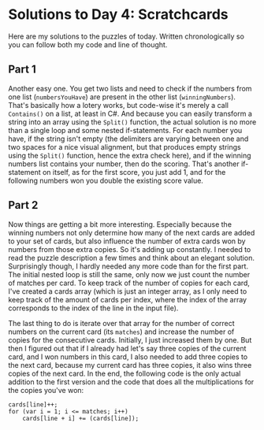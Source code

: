 # Solutions to Day 4: Scratchcards

Here are my solutions to the puzzles of today. Written chronologically so you can follow both my code and line of thought.

## Part 1

Another easy one. You get two lists and need to check if the numbers from one list (`numbersYouHave`) are present in the other list (`winningNumbers`). That's basically how a lotery works, but code-wise it's merely a call `Contains()` on a list, at least in C#. And because you can easily transform a string into an array using the `Split()` function, the actual solution is no more than a single loop and some nested if-statements. For each number you have, if the string isn't empty (the delimiters are varying between one and two spaces for a nice visual alignment, but that produces empty strings using the `Split()` function, hence the extra check here), and if the winning numbers list contains your number, then do the scoring. That's another if-statement on itself, as for the first score, you just add 1, and for the following numbers won you double the existing score value.

## Part 2

Now things are getting a bit more interesting. Especially because the winning numbers not only determine how many of the next cards are added to your set of cards, but also influence the number of extra cards won by numbers from those extra copies. So it's adding up constantly. I needed to read the puzzle description a few times and think about an elegant solution. Surprisingly though, I hardly needed any more code than for the first part. The initial nested loop is still the same, only now we just count the number of matches per card. To keep track of the number of copies for each card, I've created a cards array (which is just an integer array, as I only need to keep track of the amount of cards per index, where the index of the array corresponds to the index of the line in the input file).

The last thing to do is iterate over that array for the number of correct numbers on the current card (its `matches`) and increase the number of copies for the consecutive cards. Initially, I just increased them by one. But then I figured out that if I already had let's say three copies of the current card, and I won numbers in this card, I also needed to add three copies to the next card, because my current card has three copies, it also wins three copies of the next card. In the end, the following code is the only actual addition to the first version and the code that does all the multiplications for the copies you've won:

```
cards[line]++;
for (var i = 1; i <= matches; i++)
    cards[line + i] += (cards[line]);
```